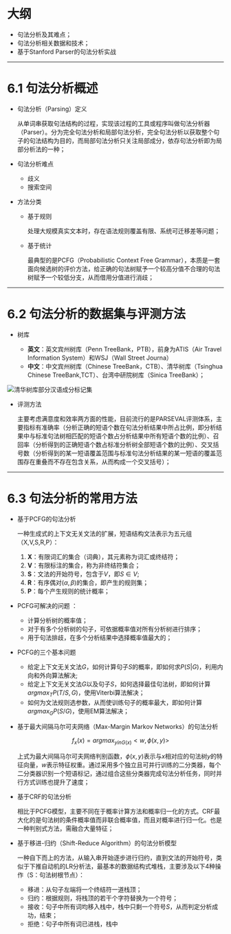 # 大纲

- 句法分析及其难点；
- 句法分析相关数据和技术；
- 基于Stanford Parser的句法分析实战

---

# 6.1 句法分析概述

- 句法分析（Parsing）定义

	从单词串获取句法结构的过程，实现该过程的工具或程序叫做句法分析器（Parser）。分为完全句法分析和局部句法分析，完全句法分析以获取整个句子的句法结构为目的，而局部句法分析只关注局部成分，依存句法分析即为局部分析法的一种；

- 句法分析难点
	
	- 歧义
	- 搜索空间

- 方法分类

	- 基于规则

		处理大规模真实文本时，存在语法规则覆盖有限、系统可迁移差等问题；

	- 基于统计

		最典型的是PCFG（Probabilistic Context Free Grammar），本质是一套面向候选树的评价方法，给正确的句法树赋予一个较高分值不合理的句法树赋予一个较低分支，从而借用分值进行消歧；

---

# 6.2 句法分析的数据集与评测方法

- 树库

	- **英文**：英文宾州树库（Penn TreeBank，PTB），前身为ATIS（Air Travel Information System）和WSJ（Wall Street Journa）
	- **中文**：中文宾州树库（Chinese TreeBank，CTB）、清华树库（Tsinghua Chinese TreeBank,TCT）、台湾中研院树库（Sinica TreeBank）；

![清华树库部分汉语成分标记集](https://i.loli.net/2019/08/29/jQlMox16LkSJNIC.png)

- 评测方法

	主要考虑满意度和效率两方面的性能，目前流行的是PARSEVAL评测体系，主要指标有准确率（分析正确的短语个数在句法分析结果中所占比例，即分析结果中与标准句法树相匹配的短语个数占分析结果中所有短语个数的比例）、召回率（分析得到的正确短语个数占标准分析树全部短语个数的比例）、交叉括号数（分析得到的某一短语覆盖范围与标准句法分析结果的某一短语的覆盖范围存在重叠而不存在包含关系，从而构成一个交叉括号）；

---

# 6.3 句法分析的常用方法

- 基于PCFG的句法分析

	一种生成式的上下文无关文法的扩展，短语结构文法表示为五元组（X,V,S,R,P）：	

	1. **X**：有限词汇的集合（词典），其元素称为词汇或终结符；
	2. **V**：有限标注的集合，称为非终结符集合；
	3. **S**：文法的开始符号，包含于$V$，即$S\in V$;
	4. **R**：有序偶对$(\alpha,\beta)$的集合，即产生的规则集；
	5. **P**：每个产生规则的统计概率；

- PCFG可解决的问题 ：

	- 计算分析树的概率值；
	- 对于有多个分析树的句子，可依据概率值对所有分析树进行排序；
	- 用于句法排歧，在多个分析结果中选择概率值最大的；

- PCFG的三个基本问题

	- 给定上下文无关文法$G$，如何计算句子$S$的概率，即如何求$P(S|G)$，利用内向和外向算法解决;
	- 给定上下文无关文法$G$以及句子$S$，如何选择最佳句法树，即如何计算$arg max_T P(T/S,G)$，使用Viterbi算法解决；
	- 如何为文法规则选参数，从而使训练句子的概率最大，即如何计算$arg max_G P(S/G)$，使用EM算法解决；

- 基于最大间隔马尔可夫网络（Max-Margin Markov Networks）的句法分析

	$$f_x(x)=arg max_{y in G(x)}<w,\phi(x,y)>$$

	上式为最大间隔马尔可夫网络判别函数，$\phi (x,y)$表示与$x$相对应的句法树$y$的特征向量，$w$表示特征权重。通过采用多个独立且可并行训练的二分类器，每个二分类器识别一个短语标记，通过组合这些分类器完成句法分析任务，同时并行方式训练也提升了速度；

- 基于CRF的句法分析

	相比于PCFG模型，主要不同在于概率计算方法和概率归一化的方式。CRF最大化的是句法树的条件概率值而非联合概率值，而且对概率进行归一化。也是一种判别式方法，需融合大量特征；

- 基于移进-归约（Shift-Reduce Algorithm）的句法分析模型

	一种自下而上的方法，从输入串开始逐步进行归约，直到文法的开始符号，类似于下推自动机的LR分析法，最基本的数据结构式堆栈，主要涉及以下4种操作（S：句法树根节点）：

	- 移进：从句子左端将一个终结符一道栈顶；
	- 归约：根据规则，将栈顶的若干个字符替换为一个符号；
	- 接收：句子中所有词均移入栈中，栈中只剩一个符号$S$，从而判定分析成功，结束；
	- 拒绝：句子中所有词已进栈，栈中

